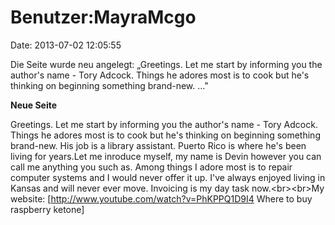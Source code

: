 Benutzer:MayraMcgo
==================

Date: 2013-07-02 12:05:55

Die Seite wurde neu angelegt: „Greetings. Let me start by informing you
the author\'s name - Tory Adcock. Things he adores most is to cook but
he\'s thinking on beginning something brand-new. ..."

**Neue Seite**

<div>

Greetings. Let me start by informing you the author\'s name - Tory
Adcock. Things he adores most is to cook but he\'s thinking on beginning
something brand-new. His job is a library assistant. Puerto Rico is
where he\'s been living for years.Let me inroduce myself, my name is
Devin however you can call me anything you such as. Among things I adore
most is to repair computer systems and I would never offer it up. I\'ve
always enjoyed living in Kansas and will never ever move. Invoicing is
my day task now.\<br\>\<br\>My website:
\[http://www.youtube.com/watch?v=PhKPPQ1D9I4 Where to buy raspberry
ketone\]

</div>
